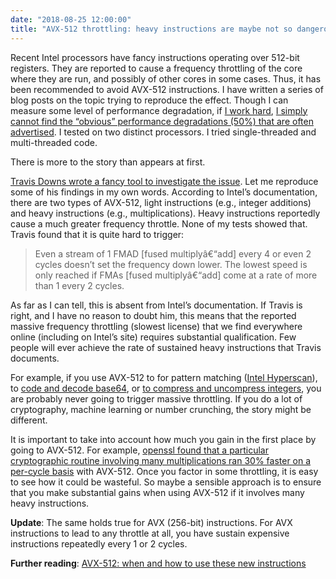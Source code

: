 ```yaml
---
date: "2018-08-25 12:00:00"
title: "AVX-512 throttling: heavy instructions are maybe not so dangerous"
---
```




Recent Intel processors have fancy instructions operating over 512-bit registers. They are reported to cause a frequency throttling of the core where they are run, and possibly of other cores in some cases. Thus, it has been recommended to avoid AVX-512 instructions. I have written a series of blog posts on the topic trying to reproduce the effect. Though I can measure some level of performance degradation, if [I work hard](/lemire/blog/2018/08/24/trying-harder-to-make-avx-512-look-bad-my-quantified-and-reproducible-results/), [I simply cannot find the &ldquo;obvious&rdquo; performance degradations (50%) that are often advertised](https://blog.cloudflare.com/on-the-dangers-of-intels-frequency-scaling/). I tested on two distinct processors. I tried single-threaded and multi-threaded code.

There is more to the story than appears at first.

[Travis Downs wrote a fancy tool to investigate the issue](https://github.com/travisdowns/avx-turbo). Let me reproduce some of his findings in my own words. According to Intel&rsquo;s documentation, there are two types of AVX-512, light instructions (e.g., integer additions) and heavy instructions (e.g., multiplications). Heavy instructions reportedly cause a much greater frequency throttle. None of my tests showed that. Travis found that it is quite hard to trigger:

> Even a stream of 1 FMAD [fused multiplyâ€“add] every 4 or even 2 cycles doesn&rsquo;t set the frequency down lower. The lowest speed is only reached if FMAs [fused multiplyâ€“add] come at a rate of more than 1 every 2 cycles.


As far as I can tell, this is absent from Intel&rsquo;s documentation. If Travis is right, and I have no reason to doubt him, this means that the reported massive frequency throttling (slowest license) that we find everywhere online (including on Intel&rsquo;s site) requires substantial qualification. Few people will ever achieve the rate of sustained heavy instructions that Travis documents.

For example, if you use AVX-512 to for pattern matching ([Intel Hyperscan](https://github.com/intel/hyperscan)), to [code and decode base64](/lemire/blog/2018/01/17/ridiculously-fast-base64-encoding-and-decoding/), or [to compress and uncompress integers](/lemire/blog/2017/09/27/stream-vbyte-breaking-new-speed-records-for-integer-compression/), you are probably never going to trigger massive throttling. If you do a lot of cryptography, machine learning or number crunching, the story might be different.

It is important to take into account how much you gain in the first place by going to AVX-512. For example, [openssl found that a particular cryptographic routine involving many multiplications ran 30% faster on a per-cycle basis](https://github.com/openssl/openssl/pull/4838/files) with AVX-512. Once you factor in some throttling, it is easy to see how it could be wasteful. So maybe a sensible approach is to ensure that you make substantial gains when using AVX-512 if it involves many heavy instructions.

__Update__: The same holds true for AVX (256-bit) instructions. For AVX instructions to lead to any throttle at all, you have sustain expensive instructions repeatedly every 1 or 2 cycles.

__Further reading__: [AVX-512: when and how to use these new instructions](/lemire/blog/2018/09/07/avx-512-when-and-how-to-use-these-new-instructions/)

